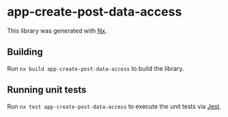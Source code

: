 # app-create-post-data-access

This library was generated with [Nx](https://nx.dev).

## Building

Run `nx build app-create-post-data-access` to build the library.

## Running unit tests

Run `nx test app-create-post-data-access` to execute the unit tests via [Jest](https://jestjs.io).
